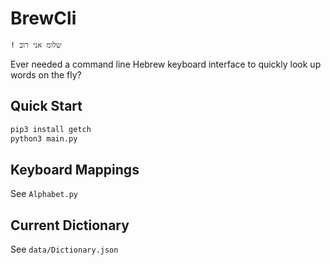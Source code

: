 # BrewCli

```
! שלומ אני רוב 
```

Ever needed a command line Hebrew keyboard interface to quickly look up words on the fly?

## Quick Start

```bash
pip3 install getch
python3 main.py
```

## Keyboard Mappings

See `Alphabet.py`

## Current Dictionary

See `data/Dictionary.json`
